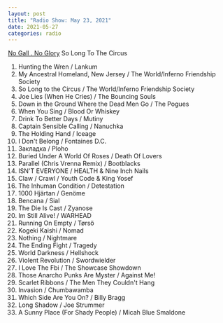 ```yaml
---
layout: post
title: "Radio Show: May 23, 2021"
date: 2021-05-27
categories: radio
---
```


[No Gall . No Glory](https://www.mixcloud.com/jimshreds/may-23-2021-no-gall-no-glory-wkdu-917fm/) So Long To The Circus

1. Hunting the Wren / Lankum
2. My Ancestral Homeland, New Jersey / The World/Inferno Friendship Society
3. So Long to the Circus / The World/Inferno Friendship Society
4. Joe Lies (When He Cries) / The Bouncing Souls
5. Down in the Ground Where the Dead Men Go / The Pogues
6. When You Sing / Blood Or Whiskey
7. Drink To Better Days / Mutiny
8. Captain Sensible Calling / Nanuchka
9. The Holding Hand / Iceage
10. I Don't Belong / Fontaines D.C.
11. Заĸладĸа / Ploho
12. Buried Under A World Of Roses / Death Of Lovers
13. Parallel (Chris Vrenna Remix) / Bootblacks
14. ISN'T EVERYONE / HEALTH & Nine Inch Nails
15. Claw / Crawl / Youth Code & King Yosef
16. The Inhuman Condition / Detestation
17. 1000 Hjärtan / Genöme
18. Bencana / Sial
19. The Die Is Cast / Zyanose
20. Im Still Alive! / WARHEAD
21. Running On Empty / Tørsö
22. Kogeki Kaishi / Nomad
23. Nothing / Nightmare
24. The Ending Fight / Tragedy
25. World Darkness / Hellshock
26. Violent Revolution / Swordwielder
27. I Love The Fbi / The Showcase Showdown
28. Those Anarcho Punks Are Myster / Against Me!
29. Scarlet Ribbons / The Men They Couldn't Hang
30. Invasion / Chumbawamba
31. Which Side Are You On? / Billy Bragg
32. Long Shadow / Joe Strummer
33. A Sunny Place (For Shady People) / Micah Blue Smaldone
